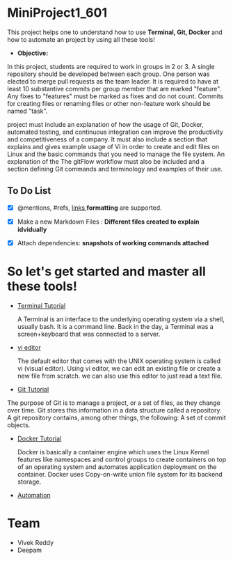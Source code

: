 # MiniProject1_601
This project helps one to understand how to use **Terminal, Git, Docker** and how to automate an project by using all these tools!

* **Objective:**

In this project, students are required to work in groups in 2 or 3. A single repository should be developed between each group. One person was elected to merge pull requests as the team leader. It is required to have at least 10 substantive commits per group member that are marked "feature". Any fixes to "features" must be marked as fixes and do not count. Commits for creating files or renaming files or other non-feature work should be named "task".


project must include an explanation of how the usage of Git, Docker, automated testing, and continuous integration can improve the productivity and competitiveness of a company. It must also include a section that explains and gives example usage of Vi in order to create and edit files on Linux and the basic commands that you need to manage the file system. An explanation of the The gitFlow workflow must also be included and a section defining Git commands and terminology and examples of their use.


## **To Do List**

- [X] @mentions, #refs, [links](),**formatting** are supported.
- [X] Make a new Markdown Files : **Different files created to explain idvidually**
- [x] Attach dependencies: **snapshots of working commands attached**


# So let's get started and master all these tools!

* [Terminal Tutorial](/Terminal_tutorial.md)
 
  A Terminal is an interface to the underlying operating system via a shell, usually bash. It is a command line. Back in the day, a Terminal was a screen+keyboard that was connected to a server.


* [vi editor](/vi_editor.md)
  
  The default editor that comes with the UNIX operating system is called vi (visual editor). Using vi editor, we can edit an existing file or create a new file from scratch. we can also use this editor to just read a text file.
 
* [Git Tutorial](/Git_tutorial.md)
 
 The purpose of Git is to manage a project, or a set of files, as they change over time. Git stores this information in a data structure called a repository. A git repository contains, among other things, the following: A set of commit objects.

* [Docker Tutorial](/Docker_tutorial.md)
  
  Docker is basically a container engine which uses the Linux Kernel features like namespaces and control groups to create containers on top of an operating system and automates application deployment on the container. Docker uses Copy-on-write union file system for its backend storage.

* [Automation](/Automation.md)

 
# Team

* Vivek Reddy
* Deepam


